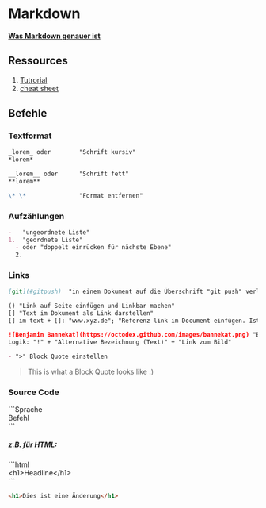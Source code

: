 # Markdown

[**Was Markdown genauer ist**](https://www.markdownguide.org/getting-started#whats-markdown)

## Ressources

1. [Tutrorial](https://www.markdowntutorial.com/)
1. [cheat sheet](https://guides.github.com/pdfs/markdown-cheatsheet-online.pdf)

## Befehle

### Textformat

```Markdown
_lorem_ oder        "Schrift kursiv"
*lorem*

__lorem__ oder      "Schrift fett"
**lorem**

\* \*               "Format entfernen"
```

### Aufzählungen

```Markdown
-   "ungeordnete Liste"
1.  "geordnete Liste"
  - oder "doppelt einrücken für nächste Ebene"
  2.
```

### Links

```Markdown
[git](#gitpush)  "in einem Dokument auf die Überschrift "git push" verlinken"
```

```Markdown
() "Link auf Seite einfügen und Linkbar machen"
[] "Text im Dokument als Link darstellen"
[] im text + []: "www.xyz.de"; "Referenz link im Document einfügen. Ist nicht sichtbar!"
```

```Markdown
![Benjamin Bannekat](https://octodex.github.com/images/bannekat.png) "Ein Bild einfügen"
Logik: "!" + "Alternative Bezeichnung (Text)" + "Link zum Bild"
```

```Markdown
- ">" Block Quote einstellen
```

> This is what a Block Quote looks like :)

### Source Code

\```Sprache  
Befehl  
\```

##### z.B. für HTML:

\```html  
\<h1>Headline\</h1>\
\```

```html
<h1>Dies ist eine Änderung</h1>
```
